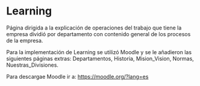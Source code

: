 # Learning
Página dirigida a la explicación de operaciones del trabajo que tiene la empresa dividió por departamento con contenido general de los procesos de la empresa.

Para la implementación de Learning se utilizó Moodle y se le añadieron las siguientes páginas extras: Departamentos, Historia, Mision_Vision, Normas, Nuestras_Divisiones.

Para descargae Moodle ir a: https://moodle.org/?lang=es

